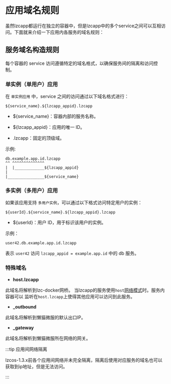 # 应用域名规则
虽然lzcapp都运行在独立的容器中，但是lzcapp中的多个service之间可以互相访问。下面就来介绍一下应用内各服务的域名规则：

## 服务域名构造规则
每个容器的 service 访问遵循特定的域名格式，以确保服务间的隔离和访问控制。

### 单实例（单用户）应用
在 `单实例应用` 中，service 之间的访问通过以下域名格式进行：
```
${service_name}.${lzcapp_appid}.lzcapp
```

- ${service_name}：容器内部的服务名称。

- ${lzcapp_appid}：应用的唯一 ID。

- .lzcapp：固定的顶级域。

示例:
```
db.example.app.id.lzcapp
^^ ^^^^^^^^^^^^^^
|  |_____________${lzcapp_appid}
|
|________________${service_name}
```

### 多实例（多用户）应用
如果该应用支持 `多用户实例`，可以通过以下格式访问特定用户的实例：
```
${userId}.${service_name}.${lzcapp_appid}.lzcapp
```
- ${userId}：用户 ID，用于标识该用户的实例。

示例：
```
user42.db.example.app.id.lzcapp
```
表示 `user42` 访问 `lzcapp_appid = example.app.id` 中的 db 服务。

### 特殊域名

- **host.lzcapp**

此域名将解析到lzc-docker网桥。
当lzcapp的服务使用`host`[网络模式](./spec/manifest.md#71-容器配置-container-config)时。服务内容器可以
监听在`host.lzcapp`上使得其他应用可以访问到此服务。

- **_outbound**

此域名将解析到懒猫微服的默认出口IP。

- **_gateway**

此域名将解析到懒猫微服所在网络的网关。

:::tip 应用间网络隔离

lzcos-1.3.x前各个应用间网络并未完全隔离，隔离后使用对应服务的域名也可以获取到ip地址，但是无法访问。

:::